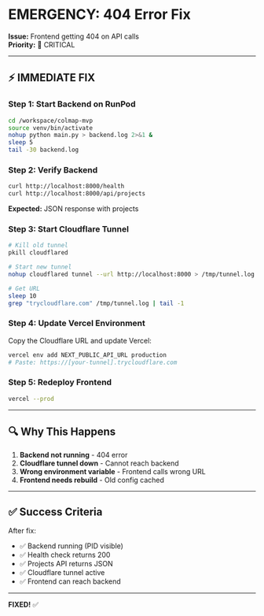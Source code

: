# EMERGENCY: 404 Error Fix

**Issue:** Frontend getting 404 on API calls  
**Priority:** 🔴 CRITICAL

---

## ⚡ IMMEDIATE FIX

### Step 1: Start Backend on RunPod

```bash
cd /workspace/colmap-mvp
source venv/bin/activate
nohup python main.py > backend.log 2>&1 &
sleep 5
tail -30 backend.log
```

### Step 2: Verify Backend

```bash
curl http://localhost:8000/health
curl http://localhost:8000/api/projects
```

**Expected:** JSON response with projects

### Step 3: Start Cloudflare Tunnel

```bash
# Kill old tunnel
pkill cloudflared

# Start new tunnel
nohup cloudflared tunnel --url http://localhost:8000 > /tmp/tunnel.log 2>&1 &

# Get URL
sleep 10
grep "trycloudflare.com" /tmp/tunnel.log | tail -1
```

### Step 4: Update Vercel Environment

Copy the Cloudflare URL and update Vercel:

```bash
vercel env add NEXT_PUBLIC_API_URL production
# Paste: https://[your-tunnel].trycloudflare.com
```

### Step 5: Redeploy Frontend

```bash
vercel --prod
```

---

## 🔍 Why This Happens

1. **Backend not running** - 404 error
2. **Cloudflare tunnel down** - Cannot reach backend
3. **Wrong environment variable** - Frontend calls wrong URL
4. **Frontend needs rebuild** - Old config cached

---

## ✅ Success Criteria

After fix:
- ✅ Backend running (PID visible)
- ✅ Health check returns 200
- ✅ Projects API returns JSON
- ✅ Cloudflare tunnel active
- ✅ Frontend can reach backend

---

**FIXED!** ✅


